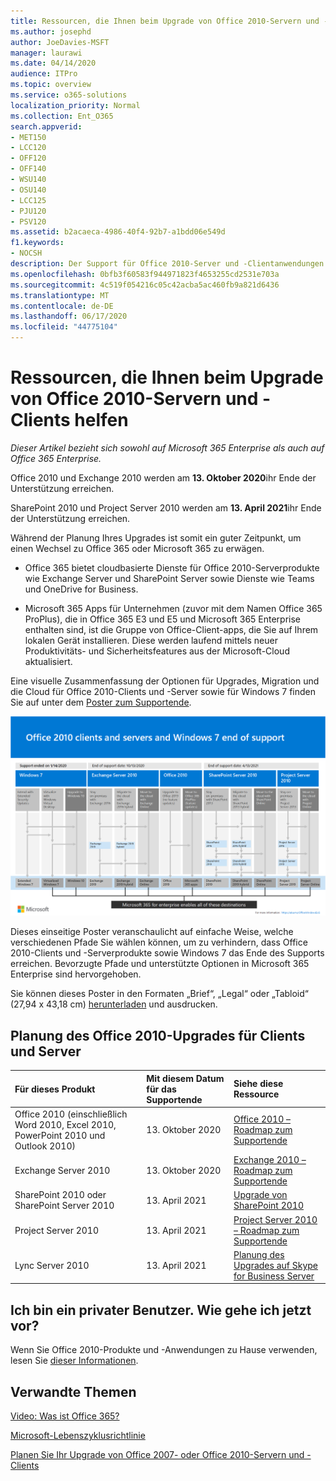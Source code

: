 ```yaml
---
title: Ressourcen, die Ihnen beim Upgrade von Office 2010-Servern und -Clients helfen
ms.author: josephd
author: JoeDavies-MSFT
manager: laurawi
ms.date: 04/14/2020
audience: ITPro
ms.topic: overview
ms.service: o365-solutions
localization_priority: Normal
ms.collection: Ent_O365
search.appverid:
- MET150
- LCC120
- OFF120
- OFF140
- WSU140
- OSU140
- LCC125
- PJU120
- PSV120
ms.assetid: b2acaeca-4986-40f4-92b7-a1bdd06e549d
f1.keywords:
- NOCSH
description: Der Support für Office 2010-Server und -Clientanwendungen wird bald eingestellt, und es stehen keine benutzerdefinierten Supportvereinbarungen zur Verfügung. In diesem Artikel erfahren Sie, wie Sie jetzt mit der Planung Ihres Upgrades beginnen.
ms.openlocfilehash: 0bfb3f60583f944971823f4653255cd2531e703a
ms.sourcegitcommit: 4c519f054216c05c42acba5ac460fb9a821d6436
ms.translationtype: MT
ms.contentlocale: de-DE
ms.lasthandoff: 06/17/2020
ms.locfileid: "44775104"
---
```

# <a name="resources-to-help-you-upgrade-from-office-2010-servers-and-clients"></a>Ressourcen, die Ihnen beim Upgrade von Office 2010-Servern und -Clients helfen

*Dieser Artikel bezieht sich sowohl auf Microsoft 365 Enterprise als auch auf Office 365 Enterprise.*

Office 2010 und Exchange 2010 werden am **13. Oktober 2020**ihr Ende der Unterstützung erreichen. 

SharePoint 2010 und Project Server 2010 werden am **13. April 2021**ihr Ende der Unterstützung erreichen.

Während der Planung Ihres Upgrades ist somit ein guter Zeitpunkt, um einen Wechsel zu Office 365 oder Microsoft 365 zu erwägen. 

- Office 365 bietet cloudbasierte Dienste für Office 2010-Serverprodukte wie Exchange Server und SharePoint Server sowie Dienste wie Teams und OneDrive for Business. 

- Microsoft 365 Apps für Unternehmen (zuvor mit dem Namen Office 365 ProPlus), die in Office 365 E3 und E5 und Microsoft 365 Enterprise enthalten sind, ist die Gruppe von Office-Client-apps, die Sie auf Ihrem lokalen Gerät installieren. Diese werden laufend mittels neuer Produktivitäts- und Sicherheitsfeatures aus der Microsoft-Cloud aktualisiert.

Eine visuelle Zusammenfassung der Optionen für Upgrades, Migration und die Cloud für Office 2010-Clients und -Server sowie für Windows 7 finden Sie auf unter dem [Poster zum Supportende](./media/upgrade-from-office-2010-servers-and-products/Office2010Windows7EndOfSupport.pdf).

[![Bild des Posters zum Ende des Supports für Office 2010-Clients und -Server sowie Windows 7](./media/upgrade-from-office-2010-servers-and-products/office2010-windows7-end-of-support.png)](./media/upgrade-from-office-2010-servers-and-products/Office2010Windows7EndOfSupport.pdf)

Dieses einseitige Poster veranschaulicht auf einfache Weise, welche verschiedenen Pfade Sie wählen können, um zu verhindern, dass Office 2010-Clients und -Serverprodukte sowie Windows 7 das Ende des Supports erreichen. Bevorzugte Pfade und unterstützte Optionen in Microsoft 365 Enterprise sind hervorgehoben.

Sie können dieses Poster in den Formaten „Brief“, „Legal“ oder „Tabloid“ (27,94 x 43,18 cm) [herunterladen](https://github.com/MicrosoftDocs/microsoft-365-docs/raw/public/microsoft-365/media/migration-microsoft-365-enterprise-workload/Office2010Windows7EndOfSupport.pdf) und ausdrucken.
      
## <a name="office-2010-client-and-server-upgrade-planning"></a>Planung des Office 2010-Upgrades für Clients und Server
  
|**Für dieses Produkt**|**Mit diesem Datum für das Supportende**|**Siehe diese Ressource**|
|:-----|:-----|:-----|
|Office 2010 (einschließlich Word 2010, Excel 2010, PowerPoint 2010 und Outlook 2010)  <br/> | 13. Oktober 2020 |[Office 2010 – Roadmap zum Supportende](https://docs.microsoft.com/DeployOffice/office-2010-end-support-roadmap) <br/> |
|Exchange Server 2010  <br/> | 13. Oktober 2020  |[Exchange 2010 – Roadmap zum Supportende](exchange-2010-end-of-support.md) <br/> |
|SharePoint 2010 oder SharePoint Server 2010  <br/> | 13. April 2021 |[Upgrade von SharePoint 2010](upgrade-from-sharepoint-2010.md) <br/> |
|Project Server 2010 <br/> | 13. April 2021 | [Project Server 2010 – Roadmap zum Supportende](project-server-2010-end-of-support.md) <br/> |
|Lync Server 2010 <br/> | 13. April 2021 | [Planung des Upgrades auf Skype for Business Server](https://docs.microsoft.com/skypeforbusiness/plan-your-deployment/upgrade) <br/> |
    
## <a name="im-a-home-user-what-do-i-do"></a>Ich bin ein privater Benutzer. Wie gehe ich jetzt vor?

Wenn Sie Office 2010-Produkte und -Anwendungen zu Hause verwenden, lesen Sie [dieser Informationen](plan-upgrade-previous-versions-office.md#im-a-home-user-what-do-i-do).

## <a name="related-topics"></a>Verwandte Themen

[Video: Was ist Office 365?](https://support.office.com/article/847caf12-2589-452c-8aca-1c009797678b.aspx)
  
[Microsoft-Lebenszyklusrichtlinie](https://go.microsoft.com/fwlink/?linkid=865200)

[Planen Sie Ihr Upgrade von Office 2007- oder Office 2010-Servern und -Clients](plan-upgrade-previous-versions-office.md)

